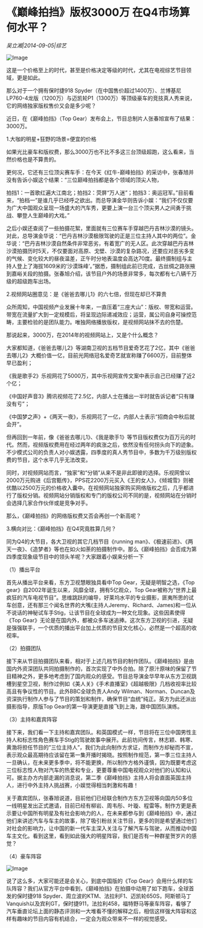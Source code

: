 # 《巅峰拍挡》版权3000万 在Q4市场算何水平？

*吴立湘|2014-09-05|综艺*

![Image](http://p2.pstatp.com/large/pgc-image/1521014407436d5fa463eaa)

这是一个价格至上的时代，甚至是价格决定等级的时代，尤其在电视综艺节目领域，更是如此。

那么对于一个拥有保时捷918 Spyder（在中国售价超过1400万）、兰博基尼LP760-4龙版（1200万）与迈凯轮P1（1300万）等顶级豪车的竞技真人秀来说，它的网络独家版权售价又会是多少呢？

近日，在《巅峰拍挡》（Top Gear）发布会上，节目总制片人张春旭宣布了结果：3000万。

1.大咖的明星+狂野的场景=便宜的价格

如果光比豪车和版权费，那么3000万也不比不多这三台顶级超跑，这么看来，当然价格也是不算贵的。

更何况，它还有三位顶尖赛车手：在今天《红牛-巅峰拍挡》的采访中，张春旭并没有告诉小娱这个结果：“三位巅峰拍挡都是各个领域的顶尖人物，

拍挡1：一首歌红遍大江南北；拍挡2：荧屏“万人迷”；拍挡3：奥运冠军。”目前看来，“拍档一”是谁几乎已经呼之欲出。而总导演金华则告诉小娱：“我们不仅仅要为广大中国观众呈现一场盛大的汽车秀，更要上演一台三个顶尖男人之间勇于挑战、攀登人生巅峰的大戏。”

之后小娱还查阅了一些拍摄花絮，里面就有三位赛车手穿越巴丹吉林沙漠的镜头。对此，总导演金华说：“巴丹吉林沙漠极限驾驶的正是三位主持人其中的两位”。金华说：“巴丹吉林沙漠自然条件非常恶劣，有着宽广的无人区。此次穿越巴丹吉林沙漠拍摄历时5天，不仅要面对高原、戈壁、沙漠的复杂路况，还要应对恶劣多变的气候、变化较大的昼夜温差，正午时分地表温度会高达70度。最终摄制组与主持人登上了海拔1609米的‘沙漠珠峰’。”据悉，摄制组此前已完成，古丝绸之路张掖到嘉峪关段的拍摄。张春旭介绍，该节目户外的场景非常多，每次都有七八辆千万级的超级跑车出场。

2.视频网站圈意见：是《爸爸去哪儿1》的六七倍，但现在却已不算贵

众所周知，中国视频产业发展十年来，一直压着“三座大山”：版权、带宽和运营。带宽在流量扩大到一定规模后，将呈现边际递减效应；运营，属公司自身可操控范畴，主要检验的是团队能力。唯独网络播放版权，是视频网站抹不去的伤楚。

那说起来，3000万，在2014年的视频网站上，又是个什么概念？

大家都知道，《爸爸去哪儿2》等湖南卫视的五档节目爱奇艺花了2亿，其中《爸爸去哪儿2》大概价值一亿，目前光网络冠名爱奇艺就宣称赚了6600万，目前整体早已盈利；

《我是歌手2》乐视网花了5000万，其中乐视网宣传文案中表示自己已经赚了近2个亿；

《中国好声音3》腾讯视频花了2.5亿，内部人士在播出一半时就告诉记者“只有赚没有亏”；

《中国梦之声》+《两天一夜》，乐视网花了一亿，内部人士表示“招商会中秋后就会开”。

但再回到一年前，像《爸爸去哪儿1》、《我是歌手1》等节目版权费仅为百万元的时代。然而，视频版权费用在经过两年的疯涨之后，依然没有任何拐头向下的迹象。不少模式公司的负责人对小娱透露，四季度的真人秀节目中，多数为千万级别版权费的节目，这个水平几乎无法改变。

同时，对视频网站而言，“独家”和“分销”从来不是非此即彼的选择。乐视网曾以2000万元购进《后宫甄传》，PPS花2200万元买入《王的女人》，《倾城雪》则被优酷以2500万元的价格收入囊中。在视频网站独家购买网络版权之后，几乎都进行了版权分销。视频网站分销版权和专门的版权公司不同的是，视频网站在分销时会选择几家合作伙伴或是竞争对手。

那么，《巅峰拍挡》的网络版权费又否会再创一个新高呢？

3.横向对比：《巅峰拍挡》在Q4究竟胜算几何？

同为Q4的大节目，各大卫视的其它几档节目《running man》、《极速前进》、《两天一夜》、《造梦者》等也在如火如荼的拍摄制作中。那么《巅峰拍挡》会否成为第四季度现象级节目中的领头羊呢？大家跟着小娱来分析一下

（1）播出平台

首先从播出平台来看，东方卫视慧眼独具看中Top Gear，无疑是明智之选，《Top gear》自2002年诞生以来，风靡全球，拥有5亿观众，Top Gear被称为“世界上最疯狂的汽车电视节目”。思维跳跃的编导，好莱坞水平的专业摄影，匪夷所思的试车创意，还有那三个闻名世界的大嘴(主持人Jeremy、Richard、James)和一位从不说话的神秘试车手Stig，让该节目在全球成为一种文化现象。这些因素使得《Top Gear》无论是在国内外，都被众多车迷追捧。这次东方卫视的引进，无疑是强强联手，一个优质的播出平台加上优质的节目文化核心，必然是一个超高的收视率。

（2）拍摄团队

接下来从节目拍摄团队来看，相对于上述几档节目的制作团队。《巅峰拍挡》是由国内外资深团队共同拍摄制作的，首次实现了中外合拍。除了原汁原味的保留了节目精神之外，更多地考虑到了国内观众的感受。节目总导演金华早年从东方卫视跳槽到星空卫视，制作过例如《美人关》《手术直播室》《超越极限》几档收视率比较高且有争议性的节目。此外BBC全球负责人Andy Wilman、Norman、Duncan及资深执行制作人参与了节目的策划和制作，确保节目“血统”纯正。英方为此还派出摄影指导，原版Top Gear的第一导演更是直接飞到上海，跟中国团队演练。

（3）主持和嘉宾阵容

接下来，我们看一下主持和嘉宾团队。和英国模式一样，节目将在三位中国男性主持人和标志性角色赛车手Stig的驾驶故事中展开。此前坊间传言，林志颖、韩寒、黄渤将担任节目的”三位主持人”，我们为此向制作方求证，而制作方却秘而不宣，表示观众最高期待应该留在第一集开播时揭晓。按照制作规范，第一季三位主持人一旦确认，在未来更多季中，将不能更换，所以制作方格外谨慎，因为既要考虑这三位标志性人物对汽车的热爱和专业，更要尊重中国电视观众对他们的认知和认可。据主办方内部走漏的消息说，第二季《巅峰拍挡》主持人将会直面英国主持人，进行中外主持人挑战赛，小娱觉得相当刺激和有趣！

关于嘉宾团队，张春旭说道，目前他们已经联合制作方东方卫视等向国内50多位一线明星发出正式邀请，目前已经有柳岩、周韦彤、叶璇、程雷等。制作方更是表示要让中国所有明星及有社会影响力的人，在未来都参与到《巅峰拍挡》中，通过他们来讲述汽车与车主的故事，除了吸引粉丝关注节目，更多的则是希望通过他们对社会的影响力，让中国的新一代车主深入关注与了解汽车与驾驶，从而推动中国车主文化。看到这里，看到如此强大的明星阵容，我们是否有一种群星贺岁片的感觉？

（4）豪车阵容

![Image](http://p2.pstatp.com/large/pgc-image/1521014407319ba1b2dedb3)

说了这么多，大家可能还是会关心，到底中国版的《Top Gear》会用什么样的车队阵容？我们从官方平台中看到，《巅峰拍挡》在拍摄中动用了如下跑车，全球首发的保时捷918 Spyder、周立波的KTM、法拉利F1、迈凯轮650S，阿斯顿马丁Vanquish以及宾利GT，保时捷911，法拉利458，福特野马等豪车阵容，看够了汽车垂直论坛上面的静态评测和一大堆看不懂的解释之后，相信这样强大阵容和这样有趣味的节目内容有机结合，一定会为观众带来不一样的视觉感受。

